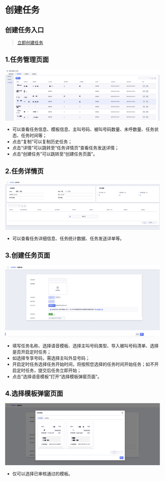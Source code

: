 <!--一下子提供一种思路，欢迎大家发挥 -->

# 创建任务


## 创建任务入口

>[立即创建任务](https://console-test03.ucloudadmin.com/uvms/new)


## 1.任务管理页面

![任务管理页.png](images/任务管理页.png)

* 可以查看任务信息、模板信息、主叫号码、被叫号码数量、未呼数量、任务状态、任务时间等；
* 点击“复制”可以复制历史任务；
* 点击“详情”可以跳转至“任务详情页”查看任务发送详情；
* 点击“创建任务”可以跳转至“创建任务页面”。


## 2.任务详情页

![任务详情页.png](images/任务详情页.png)

* 可以查看任务详细信息、任务统计数据、任务发送详单等。


## 3.创建任务页面

![创建任务页.png](images/创建任务页.png)

* 填写任务名称、选择语音模板、选择主叫号码类型、导入被叫号码清单、选择是否开启定时任务；
* 如选择专享号码，需选择主叫外显号码；
* 开启定时任务选择任务开始时间，将按照您选择的任务时间开始任务；如不开启定时任务，提交后任务立即开始；
* 点击“选择语音模板”打开“选择模板弹窗页面”。


## 4.选择模板弹窗页面

![选择模板弹窗.png](images/选择模板弹窗.png)

* 仅可以选择已审核通过的模板。
